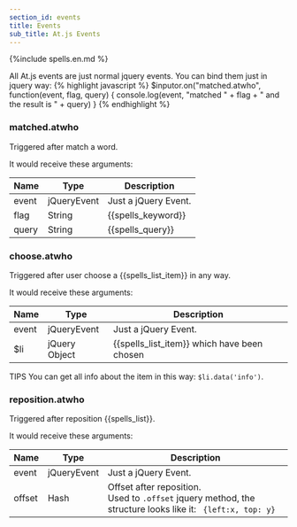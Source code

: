 ```yaml
---
section_id: events
title: Events
sub_title: At.js Events
---
```


{%include spells.en.md %}

All At.js events are just normal jquery events. You can bind them just in jquery way:
{% highlight javascript %}
  $inputor.on("matched.atwho", function(event, flag, query) {
    console.log(event, "matched " + flag + " and the result is " + query)
  }
{% endhighlight %}

### matched.atwho

Triggered after match a word.

It would receive these arguments:
<table class="table table-striped table-bordered">
  <thead>
    <th>Name</th>
    <th>Type</th>
    <th>Description</th>
  </thead>
  <tbody>
    <tr>
      <td>event</td>
      <td>jQueryEvent</td>
      <td>Just a jQuery Event.</td>
    </tr>
    <tr>
      <td>flag</td>
      <td>String</td>
      <td>{{spells_keyword}}</td>
    </tr>
    <tr>
      <td>query</td>
      <td>String</td>
      <td>{{spells_query}}</td>
    </tr>
  </tbody>
</table>

### choose.atwho

Triggered after user choose a {{spells_list_item}} in any way.

It would receive these arguments:
<table class="table table-striped table-bordered">
  <thead>
    <th>Name</th>
    <th>Type</th>
    <th>Description</th>
  </thead>
  <tbody>
    <tr>
      <td>event</td>
      <td>jQueryEvent</td>
      <td>Just a jQuery Event.</td>
    </tr>
    <tr>
      <td>$li</td>
      <td>jQuery Object</td>
      <td>{{spells_list_item}} which have been chosen</td>
    </tr>
  </tbody>
</table>

<span class="label label-info">TIPS</span> You can get all info about the item in this way: `$li.data('info')`.

### reposition.atwho

Triggered after reposition {{spells_list}}.

It would receive these arguments:
<table class="table table-striped table-bordered">
  <thead>
    <th>Name</th>
    <th>Type</th>
    <th>Description</th>
  </thead>
  <tbody>
    <tr>
      <td>event</td>
      <td>jQueryEvent</td>
      <td>Just a jQuery Event.</td>
    </tr>
    <tr>
      <td>offset</td>
      <td>Hash</td>
      <td>
        Offset after reposition.<br/>
        Used to <code>.offset</code> jquery method, the structure looks like it: <code> {left:x, top: y}</code>
      </td>
    </tr>
  </tbody>
</table>

